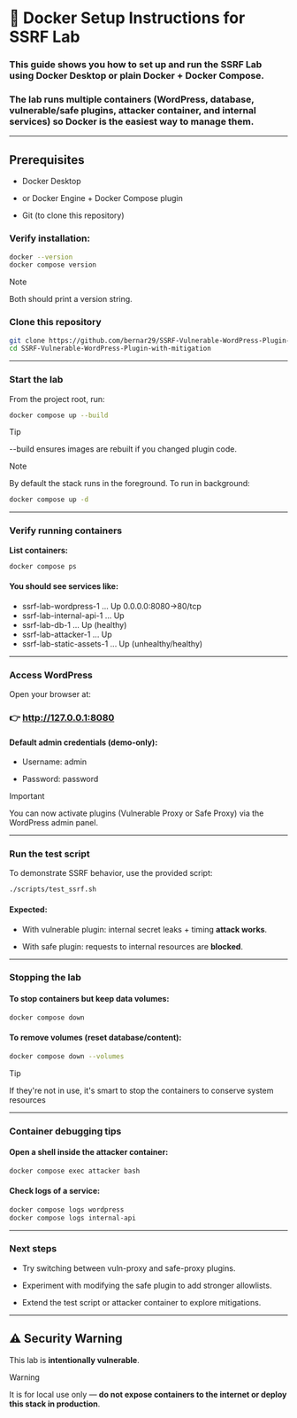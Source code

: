 # 🐳 Docker Setup Instructions for SSRF Lab

### This guide shows you how to set up and run the SSRF Lab using Docker Desktop or plain Docker + Docker Compose.
### The lab runs multiple containers (WordPress, database, vulnerable/safe plugins, attacker container, and internal services) so Docker is the easiest way to manage them. 
---

## Prerequisites

- Docker Desktop

- or Docker Engine + Docker Compose plugin

- Git (to clone this repository)

### Verify installation:
```bash
docker --version
docker compose version
```

>[!NOTE]
> Both should print a version string.


### Clone this repository
```bash
git clone https://github.com/bernar29/SSRF-Vulnerable-WordPress-Plugin-with-mitigation.git
cd SSRF-Vulnerable-WordPress-Plugin-with-mitigation
```
---

### Start the lab

From the project root, run:
```bash
docker compose up --build
```
>[!TIP]
> --build ensures images are rebuilt if you changed plugin code.
>

>[!NOTE]
> By default the stack runs in the foreground. To run in background:
>  ```bash
>  docker compose up -d
> ```
---

### Verify running containers

**List containers:**
```bash
docker compose ps
```

#### You should see services like:

- ssrf-lab-wordpress-1      ...   Up   0.0.0.0:8080->80/tcp
- ssrf-lab-internal-api-1   ...   Up
- ssrf-lab-db-1             ...   Up (healthy)
- ssrf-lab-attacker-1       ...   Up
- ssrf-lab-static-assets-1  ...   Up (unhealthy/healthy)
---

### Access WordPress

Open your browser at:

### 👉 http://127.0.0.1:8080

#### Default admin credentials (demo-only):

- Username: admin

- Password: password

>[!IMPORTANT]
> You can now activate plugins (Vulnerable Proxy or Safe Proxy) via the WordPress admin panel.
>
---

### Run the test script

To demonstrate SSRF behavior, use the provided script:
```bash
./scripts/test_ssrf.sh
```

#### Expected:

- With vulnerable plugin: internal secret leaks + timing **attack works**.

- With safe plugin: requests to internal resources are **blocked**.
---

### Stopping the lab

#### To stop containers but keep data volumes:
```bash
docker compose down
```

#### To remove volumes (reset database/content):
```bash
docker compose down --volumes
```
>[!TIP]
> If they're not in use, it's smart to stop the containers to conserve system resources
>
---
### Container debugging tips

#### Open a shell inside the attacker container:
```bash
docker compose exec attacker bash
```

#### Check logs of a service:
```bash
docker compose logs wordpress
docker compose logs internal-api
```
---
### Next steps

- Try switching between vuln-proxy and safe-proxy plugins.

- Experiment with modifying the safe plugin to add stronger allowlists.

- Extend the test script or attacker container to explore mitigations.
---

## ⚠️ Security Warning

This lab is **intentionally vulnerable**.

>[!WARNING]
> It is for local use only — **do not expose containers to the internet or deploy this stack in production**.
>


